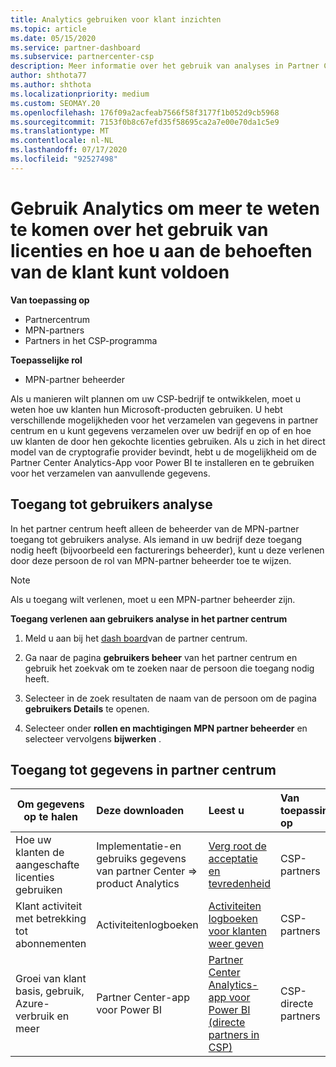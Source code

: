 ```yaml
---
title: Analytics gebruiken voor klant inzichten
ms.topic: article
ms.date: 05/15/2020
ms.service: partner-dashboard
ms.subservice: partnercenter-csp
description: Meer informatie over het gebruik van analyses in Partner Center om beter inzicht te krijgen in uw bedrijf en hoe uw klanten gebruikmaken van de licenties die u hebt aangeschaft.
author: shthota77
ms.author: shthota
ms.localizationpriority: medium
ms.custom: SEOMAY.20
ms.openlocfilehash: 176f09a2acfeab7566f58f3177f1b052d9cb5968
ms.sourcegitcommit: 7153f0b8c67efd35f58695ca2a7e00e70da1c5e9
ms.translationtype: MT
ms.contentlocale: nl-NL
ms.lasthandoff: 07/17/2020
ms.locfileid: "92527498"
---
```

# <a name="use-analytics-to-learn-more-about-customer-license-use-and-how-you-can-help-meet-their-needs"></a>Gebruik Analytics om meer te weten te komen over het gebruik van licenties en hoe u aan de behoeften van de klant kunt voldoen

**Van toepassing op**

- Partnercentrum
- MPN-partners
- Partners in het CSP-programma

**Toepasselijke rol**

- MPN-partner beheerder

Als u manieren wilt plannen om uw CSP-bedrijf te ontwikkelen, moet u weten hoe uw klanten hun Microsoft-producten gebruiken. U hebt verschillende mogelijkheden voor het verzamelen van gegevens in partner centrum en u kunt gegevens verzamelen over uw bedrijf en op of en hoe uw klanten de door hen gekochte licenties gebruiken. Als u zich in het direct model van de cryptografie provider bevindt, hebt u de mogelijkheid om de Partner Center Analytics-App voor Power BI te installeren en te gebruiken voor het verzamelen van aanvullende gegevens.

## <a name="access-to-user-analytics"></a>Toegang tot gebruikers analyse

In het partner centrum heeft alleen de beheerder van de MPN-partner toegang tot gebruikers analyse. Als iemand in uw bedrijf deze toegang nodig heeft (bijvoorbeeld een facturerings beheerder), kunt u deze verlenen door deze persoon de rol van MPN-partner beheerder toe te wijzen.

>[!NOTE] 
>Als u toegang wilt verlenen, moet u een MPN-partner beheerder zijn.

**Toegang verlenen aan gebruikers analyse in het partner centrum** 

1. Meld u aan bij het [dash board](https://partner.microsoft.com/dashboard)van de partner centrum.

2. Ga naar de pagina **gebruikers beheer** van het partner centrum en gebruik het zoekvak om te zoeken naar de persoon die toegang nodig heeft.
2.  Selecteer in de zoek resultaten de naam van de persoon om de pagina **gebruikers Details** te openen.
3.  Selecteer onder **rollen en machtigingen** **MPN partner beheerder** en selecteer vervolgens **bijwerken** .

 
## <a name="access-data-in-partner-center"></a>Toegang tot gegevens in partner centrum

|**Om gegevens op te halen**   |**Deze downloaden**   |**Leest u**   | **Van toepassing op**    |
|---------------------|:-----------------------|:---------------|:--------------|
|Hoe uw klanten de aangeschafte licenties gebruiken   |Implementatie-en gebruiks gegevens van partner Center => product Analytics   |[Verg root de acceptatie en tevredenheid](increasing-adoption-and-satisfaction.md)|CSP-partners|
|Klant activiteit met betrekking tot abonnementen   |Activiteitenlogboeken   |[Activiteiten logboeken voor klanten weer geven](activity-logs.md)|CSP-partners   |
|Groei van klant basis, gebruik, Azure-verbruik en meer   |Partner Center-app voor Power BI   |[Partner Center Analytics-app voor Power BI (directe partners in CSP)](power-bi-app-for-direct-partners.md)|CSP-directe partners|






